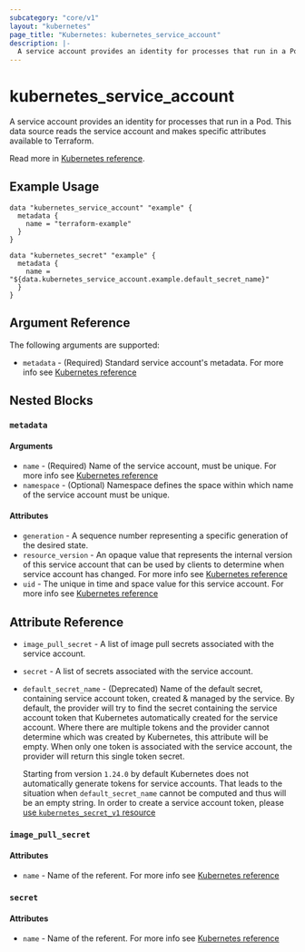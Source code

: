 ```yaml
---
subcategory: "core/v1"
layout: "kubernetes"
page_title: "Kubernetes: kubernetes_service_account"
description: |-
  A service account provides an identity for processes that run in a Pod.
---
```


# kubernetes_service_account

A service account provides an identity for processes that run in a Pod.  This data source reads the service account and makes specific attributes available to Terraform.

Read more in [Kubernetes reference](https://kubernetes.io/docs/reference/access-authn-authz/service-accounts-admin/).

## Example Usage

```hcl
data "kubernetes_service_account" "example" {
  metadata {
    name = "terraform-example"
  }
}

data "kubernetes_secret" "example" {
  metadata {
    name = "${data.kubernetes_service_account.example.default_secret_name}"
  }
}
```

## Argument Reference

The following arguments are supported:

* `metadata` - (Required) Standard service account's metadata. For more info see [Kubernetes reference](https://github.com/kubernetes/community/blob/master/contributors/devel/sig-architecture/api-conventions.md#metadata)

## Nested Blocks

### `metadata`

#### Arguments

* `name` - (Required) Name of the service account, must be unique. For more info see [Kubernetes reference](http://kubernetes.io/docs/user-guide/identifiers#names)
* `namespace` - (Optional) Namespace defines the space within which name of the service account must be unique.

#### Attributes

* `generation` - A sequence number representing a specific generation of the desired state.
* `resource_version` - An opaque value that represents the internal version of this service account that can be used by clients to determine when service account has changed. For more info see [Kubernetes reference](https://github.com/kubernetes/community/blob/master/contributors/devel/sig-architecture/api-conventions.md#concurrency-control-and-consistency)
* `uid` - The unique in time and space value for this service account. For more info see [Kubernetes reference](http://kubernetes.io/docs/user-guide/identifiers#uids)

## Attribute Reference

* `image_pull_secret` - A list of image pull secrets associated with the service account.
* `secret` - A list of secrets associated with the service account.
* `default_secret_name` - (Deprecated) Name of the default secret, containing service account token, created & managed by the service. By default, the provider will try to find the secret containing the service account token that Kubernetes automatically created for the service account. Where there are multiple tokens and the provider cannot determine which was created by Kubernetes, this attribute will be empty. When only one token is associated with the service account, the provider will return this single token secret.

  Starting from version `1.24.0` by default Kubernetes does not automatically generate tokens for service accounts. That leads to the situation when `default_secret_name` cannot be computed and thus will be an empty string. In order to create a service account token, please [use `kubernetes_secret_v1` resource](https://registry.terraform.io/providers/hashicorp/kubernetes/latest/docs/resources/secret_v1#example-usage-service-account-token)

### `image_pull_secret`

#### Attributes

* `name` - Name of the referent. For more info see [Kubernetes reference](http://kubernetes.io/docs/user-guide/identifiers#names)

### `secret`

#### Attributes

* `name` - Name of the referent. For more info see [Kubernetes reference](http://kubernetes.io/docs/user-guide/identifiers#names)
